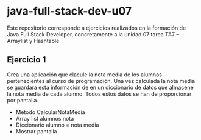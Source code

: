 # java-full-stack-dev-u07

Este repositorio corresponde a ejercicios realizados en la formación de Java Full Stack Developer, concretamente a la unidad 07 tarea TA7 – Arraylist y Hashtable

## Ejercicio 1 

Crea una aplicación que clacule la nota media de los alumnos pertenecientes al curso de programación. Una vez calculada la nota media se guardara esta información de en un diccionario de datos que almacene la nota media de cada alumno. Todos estos datos se han de proporcionar por pantalla.

- Metodo CalcularNotaMedia
- Array list alumnos nota
- Diccionario alumno = nota media
- Mostrar pantalla
